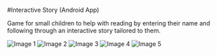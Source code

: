 #Interactive Story (Android App)

Game for small children to help with reading by entering their name and following through an interactive story tailored to them.

![Image 1](https://s3.amazonaws.com/peronalgithub/InteractiveStory1.png)
![Image 2](https://s3.amazonaws.com/peronalgithub/InteractiveStory2.png)
![Image 3](https://s3.amazonaws.com/peronalgithub/InteractiveStory3.png)
![Image 4](https://s3.amazonaws.com/peronalgithub/InteractiveStory4.png)
![Image 5](https://s3.amazonaws.com/peronalgithub/InteractiveStory5.png)
